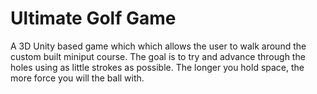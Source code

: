 # Ultimate Golf Game

A 3D Unity based game which which allows the user to walk around the custom built miniput course. The goal is to try and advance through the holes using as little strokes as possible. The longer you hold space, the more force you will the ball with.
